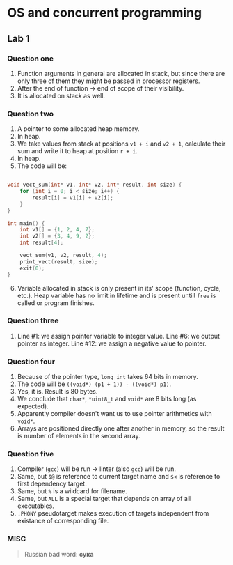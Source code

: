 # OS and concurrent programming

## Lab 1

### Question one

1. Function arguments in general are allocated in stack, but since there are only three of them they might be passed in processor registers.
2. After the end of function -> end of scope of their visibility.
3. It is allocated on stack as well.

### Question two

1. A pointer to some allocated heap memory.
2. In heap.
3. We take values from stack at positions `v1 + i` and `v2 + 1`, calculate their sum and write it to heap at position `r + i`.
4. In heap.
5. The code will be:

```c

void vect_sum(int* v1, int* v2, int* result, int size) {
    for (int i = 0; i < size; i++) {
        result[i] = v1[i] + v2[i];
    }
}

int main() {
    int v1[] = {1, 2, 4, 7};
    int v2[] = {3, 4, 9, 2};
    int result[4];

    vect_sum(v1, v2, result, 4);
    print_vect(result, size);
    exit(0); 
}

```

6. Variable allocated in stack is only present in its' scope (function, cycle, etc.). Heap variable has no limit in lifetime and is present untill `free` is called or program finishes.

### Question three

1. Line #1: we assign pointer variable to integer value. Line #6: we output pointer as integer. Line #12: we assign a negative value to pointer.

### Question four

1. Because of the pointer type, `long int` takes 64 bits in memory.
2. The code will be `((void*) (p1 + 1)) - ((void*) p1)`.
3. Yes, it is. Result is 80 bytes.
4. We conclude that `char*`, `*uint8_t` and `void*` are 8 bits long (as expected).
5. Apparently compiler doesn't want us to use pointer arithmetics with `void*`.
6. Arrays are positioned directly one after another in memory, so the result is number of elements in the second array.

### Question five

1. Compiler (`gcc`) will be run -> linter (also `gcc`) will be run.
2. Same, but `$@` is reference to current target name and `$<` is reference to first dependency target.
3. Same, but `%` is a wildcard for filename.
4. Same, but `ALL` is a special target that depends on array of all executables.
5. `.PHONY` pseudotarget makes execution of targets independent from existance of corresponding file.

### MISC

> Russian bad word: **сука**
